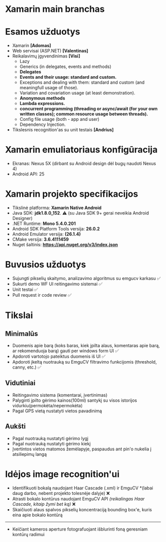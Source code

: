 # Xamarin main branchas

# Esamos užduotys
 * Xamarin  **[Adomas]**
 * Web servisai (ASP.NET)  **[Valentinas]**
 * Reikalavimų įgyvendinimas **[Visi]**
    * Lazy
    * Generics (in delegates, events and methods)
    * **Delegates**
    * **Events and their usage: standard and custom.**
    * Exceptions and dealing with them: standard and custom (and meaningfull usage of those).
    * Variation and covariation usage (at least demonstration).
    * **Anonymous methods**
    * **Lambda expressions.**
    * **concurrent programming (threading or async/await (for your own written classes); common resource usage between threads).**
    * Config file usage (both - app and user)
    * Dependency Injection.
 * Tikslesnis recognition'as su unit testais **[Andrius]**
 
# Xamarin emuliatoriaus konfigūracija
* Ekranas: Nexus 5X (dirbant su Android design dėl bugų naudoti Nexus 4)
* Android API: 25

# Xamarin projekto specifikacijos
* Tikslinė platforma: **Xamarin Native Android**
* Java SDK: **jdk1.8.0_152**. :warning: (su Java SDK 9+ gerai neveikia Android Designer)
* .NET Runtime: **Mono 5.4.0.201**
* Android SDK Platform Tools versija: **26.0.2**
* Android Emulator versija: **(26.1.4)**
* CMake versija: **3.6.4111459**
* Nuget šaltinis: **https://api.nuget.org/v3/index.json**


# Buvusios užduotys
* Sujungti pikselių skaitymo, analizavimo algoritmus su emgucv karkasu :white_check_mark:
* Sukurti demo WF UI reitingavimo sistemai :white_check_mark:
* Unit testai :white_check_mark:
* Pull request ir code review :white_check_mark:

# Tikslai

## Minimalūs
* Duomenis apie barą (koks baras, kiek įpilta alaus, komentaras apie barą, ar rekomenduoja barą) gauti per windows form UI :white_check_mark:
* Apdoroti vartotojo pateiktus duomenis iš UI :white_check_mark:
* Apdoroti įkeltą nuotrauką su EmguCV filtravimo funkcijomis (threshold, canny, etc.) :white_check_mark:

## Vidutiniai
* Reitingavimo sistema (komentarai, įvertinimas)
* Palyginti įpilto gėrimo kainos(100ml) santykį su visos istorijos vidurkiu(permokėta/nepermokėta)
* Pagal GPS vietą nustatyti vietos pavadinimą

## Aukšti
* Pagal nuotrauką nustatyti gėrimo lygį
* Pagal nuotrauką nustatyti gėrimo kiekį
* Įvertintos vietos matomos žemėlapyje, paspaudus ant pin'o nukelia į atsiliepimų langą

# Idėjos image recognition'ui
* Identifikuoti bokalą naudojant Haar Cascade (.xml) ir EmguCV *(labai daug darbo, nebent projekto tolesnėje dalyje) :x:
* Atrasti bokalo kontūrus naudojant EmguCV API *(reikalingas Haar Cascade, kitaip žymi bet ką)* :x:
* Skaičiuoti alaus spalvos pikselių koncentraciją bounding box'e, kuris eina apie bokalo kontūrą
_____
* Keičiant kameros aperture fotografuojant išblurinti foną geresniam kontūrų radimui
